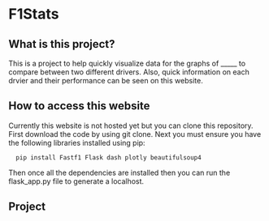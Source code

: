 # F1Stats
## What is this project?
This is a project to help quickly visualize data for the graphs of _____ to compare between two different drivers. Also, quick information on each drvier and their performance can be seen on this website. 
## How to access this website
Currently this website is not hosted yet but you can clone this repository. 
First download the code by using git clone. 
Next you must ensure you have the following libraries installed using pip:
```
  pip install Fastf1 Flask dash plotly beautifulsoup4
```
Then once all the dependencies are installed then you can run the flask_app.py file to generate a localhost.
## Project

